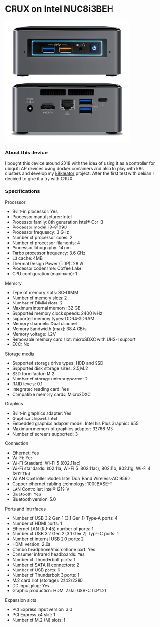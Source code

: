 # CRUX on Intel NUC8i3BEH

<img src="https://raw.githubusercontent.com/sepen/crux-on-devices/master/intel-nuc8i3beh/this-device.jpg" height="400" />


### About this device

I bought this device around 2018 with the idea of ​​using it as a controller for ubiquiti AP devices using docker containers and also to play with k8s clusters and develop my [k8kreator](https://github.com/k8kreator) project. After the first test with debian I decided to give it a try with CRUX.

### Specifications

Processor
* Built-in processor: Yes
* Processor manufacturer: Intel
* Processor family: 8th generation Intel® Cor i3
* Processor model: i3-8109U
* Processor frequency: 3 GHz
* Number of processor cores: 2
* Number of processor filaments: 4
* Processor lithography: 14 nm
* Turbo processor frequency: 3.6 GHz
* L3 cache: 4MB
* Thermal Design Power (TDP): 28 W
* Processor codename: Coffee Lake
* CPU configuration (maximum): 1

Memory
* Type of memory slots: SO-DIMM
* Number of memory slots: 2
* Number of DIMM slots: 2
* Maximum internal memory: 32 GB
* Supported memory clock speeds: 2400 MHz
* supported memory types: DDR4-SDRAM
* Memory channels: Dual channel
* Memory Bandwidth (max): 38.4 GB/s
* Memory voltage: 1.2V
* Removable memory card slot: microSDXC with UHS-I support
* ECC: No

Storage media
* Supported storage drive types: HDD and SSD
* Supported disk storage sizes: 2.5,M.2
* SSD form factor: M.2
* Number of storage units supported: 2
* RAID levels: 0.1
* Integrated reading card: Yes
* Compatible memory cards: MicroSDXC

Graphics
* Built-in graphics adapter: Yes
* Graphics chipset: Intel
* Embedded graphics adapter model: Intel Iris Plus Graphics 655
* Maximum memory of graphics adapter: 32768 MB
* Number of screens supported: 3

Connection
* Ethernet: Yes
* Wi-Fi: Yes
* Wi-Fi Standard: Wi-Fi 5 (802.11ac)
* Wi-Fi standards: 802.11a, Wi-Fi 5 (802.11ac), 802.11b, 802.11g, Wi-Fi 4 (802.11n)
* WLAN Controller Model: Intel Dual Band Wireless-AC 9560
* Copper ethernet cabling technology: 1000BASE-T
* LAN Controller: Intel® I219-V
* Bluetooth: Yes
* Bluetooth version: 5.0

Ports and Interfaces
* Number of USB 3.2 Gen 1 (3.1 Gen 1) Type-A ports: 4
* Number of HDMI ports: 1
* Ethernet LAN (RJ-45) number of ports: 1
* Number of USB 3.2 Gen 2 (3.1 Gen 2) Type-C ports: 1
* Number of internal USB 2.0 ports: 2
* HDMI version: 2.0a
* Combo headphone/microphone port: Yes
* Consumer infrared headboards: Yes
* Number of Thunderbolt ports: 1
* Number of SATA III connectors: 2
* Number of USB ports: 6
* Number of Thunderbolt 3 ports: 1
* M.2 card slot (storage): 2242/2280
* DC input plug: Yes
* Graphic production: HDMI 2.0a; USB-C (DP1.2)

Expansion slots
* PCI Express input version: 3.0
* PCI Express x4 slot: 1
* Number of M.2 (M) slots: 1
